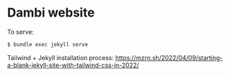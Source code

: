 # Dambi website
To serve:
```bash
$ bundle exec jekyll serve
```

Tailwind + Jekyll installation process: https://mzrn.sh/2022/04/09/starting-a-blank-jekyll-site-with-tailwind-css-in-2022/